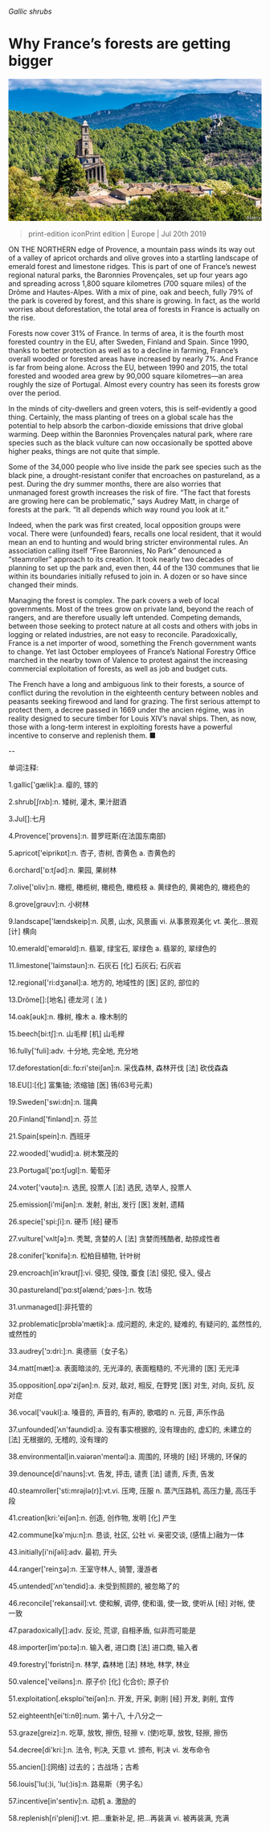 ###### Gallic shrubs

# Why France’s forests are getting bigger 

![image](images/20190720_EUP004_0.jpg) 

> print-edition iconPrint edition | Europe | Jul 20th 2019 

ON THE NORTHERN edge of Provence, a mountain pass winds its way out of a valley of apricot orchards and olive groves into a startling landscape of emerald forest and limestone ridges. This is part of one of France’s newest regional natural parks, the Baronnies Provençales, set up four years ago and spreading across 1,800 square kilometres (700 square miles) of the Drôme and Hautes-Alpes. With a mix of pine, oak and beech, fully 79% of the park is covered by forest, and this share is growing. In fact, as the world worries about deforestation, the total area of forests in France is actually on the rise. 

Forests now cover 31% of France. In terms of area, it is the fourth most forested country in the EU, after Sweden, Finland and Spain. Since 1990, thanks to better protection as well as to a decline in farming, France’s overall wooded or forested areas have increased by nearly 7%. And France is far from being alone. Across the EU, between 1990 and 2015, the total forested and wooded area grew by 90,000 square kilometres—an area roughly the size of Portugal. Almost every country has seen its forests grow over the period. 

In the minds of city-dwellers and green voters, this is self-evidently a good thing. Certainly, the mass planting of trees on a global scale has the potential to help absorb the carbon-dioxide emissions that drive global warming. Deep within the Baronnies Provençales natural park, where rare species such as the black vulture can now occasionally be spotted above higher peaks, things are not quite that simple. 

Some of the 34,000 people who live inside the park see species such as the black pine, a drought-resistant conifer that encroaches on pastureland, as a pest. During the dry summer months, there are also worries that unmanaged forest growth increases the risk of fire. “The fact that forests are growing here can be problematic,” says Audrey Matt, in charge of forests at the park. “It all depends which way round you look at it.” 

Indeed, when the park was first created, local opposition groups were vocal. There were (unfounded) fears, recalls one local resident, that it would mean an end to hunting and would bring stricter environmental rules. An association calling itself “Free Baronnies, No Park” denounced a “steamroller” approach to its creation. It took nearly two decades of planning to set up the park and, even then, 44 of the 130 communes that lie within its boundaries initially refused to join in. A dozen or so have since changed their minds. 

Managing the forest is complex. The park covers a web of local governments. Most of the trees grow on private land, beyond the reach of rangers, and are therefore usually left untended. Competing demands, between those seeking to protect nature at all costs and others with jobs in logging or related industries, are not easy to reconcile. Paradoxically, France is a net importer of wood, something the French government wants to change. Yet last October employees of France’s National Forestry Office marched in the nearby town of Valence to protest against the increasing commercial exploitation of forests, as well as job and budget cuts. 

The French have a long and ambiguous link to their forests, a source of conflict during the revolution in the eighteenth century between nobles and peasants seeking firewood and land for grazing. The first serious attempt to protect them, a decree passed in 1669 under the ancien régime, was in reality designed to secure timber for Louis XIV’s naval ships. Then, as now, those with a long-term interest in exploiting forests have a powerful incentive to conserve and replenish them. ■ 

-- 

 单词注释:

1.gallic['gælik]:a. 瘿的, 镓的 

2.shrub[ʃrʌb]:n. 矮树, 灌木, 果汁甜酒 

3.Jul[]:七月 

4.Provence['prɒvens]:n. 普罗旺斯(在法国东南部) 

5.apricot['eiprikɒt]:n. 杏子, 杏树, 杏黄色 a. 杏黄色的 

6.orchard['ɒ:tʃәd]:n. 果园, 果树林 

7.olive['ɒliv]:n. 橄榄, 橄榄树, 橄榄色, 橄榄枝 a. 黄绿色的, 黄褐色的, 橄榄色的 

8.grove[grәuv]:n. 小树林 

9.landscape['lændskeip]:n. 风景, 山水, 风景画 vi. 从事景观美化 vt. 美化...景观 [计] 横向 

10.emerald['emәrәld]:n. 翡翠, 绿宝石, 翠绿色 a. 翡翠的, 翠绿色的 

11.limestone['laimstәun]:n. 石灰石 [化] 石灰石; 石灰岩 

12.regional['ri:dʒәnәl]:a. 地方的, 地域性的 [医] 区的, 部位的 

13.Drôme[]:[地名] 德龙河 ( 法 ) 

14.oak[әuk]:n. 橡树, 橡木 a. 橡木制的 

15.beech[bi:tʃ]:n. 山毛榉 [机] 山毛榉 

16.fully['fuli]:adv. 十分地, 完全地, 充分地 

17.deforestation[di:.fɒ:ri'steiʃәn]:n. 采伐森林, 森林开伐 [法] 砍伐森森 

18.EU[]:[化] 富集铀; 浓缩铀 [医] 铕(63号元素) 

19.Sweden['swi:dn]:n. 瑞典 

20.Finland['finlәnd]:n. 芬兰 

21.Spain[spein]:n. 西班牙 

22.wooded['wudid]:a. 树木繁茂的 

23.Portugal['pɒ:tʃugl]:n. 葡萄牙 

24.voter['vәutә]:n. 选民, 投票人 [法] 选民, 选举人, 投票人 

25.emission[i'miʃәn]:n. 发射, 射出, 发行 [医] 发射, 遗精 

26.specie['spi:ʃi]:n. 硬币 [经] 硬币 

27.vulture['vʌltʃә]:n. 秃鹫, 贪婪的人 [法] 贪婪而残酷者, 劫掠成性者 

28.conifer['kɒnifә]:n. 松柏目植物, 针叶树 

29.encroach[in'krәutʃ]:vi. 侵犯, 侵蚀, 蚕食 [法] 侵犯, 侵入, 侵占 

30.pastureland['pɑ:stʃәlænd;'pæs-]:n. 牧场 

31.unmanaged[]:非托管的 

32.problematic[prɔblә'mætik]:a. 成问题的, 未定的, 疑难的, 有疑问的, 盖然性的, 或然性的 

33.audrey['ɔ:dri:]:n. 奥德丽（女子名） 

34.matt[mæt]:a. 表面暗淡的, 无光泽的, 表面粗糙的, 不光滑的 [医] 无光泽 

35.opposition[.ɒpә'ziʃәn]:n. 反对, 敌对, 相反, 在野党 [医] 对生, 对向, 反抗, 反对症 

36.vocal['vәukl]:a. 嗓音的, 声音的, 有声的, 歌唱的 n. 元音, 声乐作品 

37.unfounded['ʌn'faundid]:a. 没有事实根据的, 没有理由的, 虚幻的, 未建立的 [法] 无根据的, 无稽的, 没有理的 

38.environmental[in.vaiәrәn'mentәl]:a. 周围的, 环境的 [经] 环境的, 环保的 

39.denounce[di'nauns]:vt. 告发, 抨击, 谴责 [法] 谴责, 斥责, 告发 

40.steamroller['sti:mrәjlә(r)]:vt.vi. 压垮, 压服 n. 蒸汽压路机, 高压力量, 高压手段 

41.creation[kri:'eiʃәn]:n. 创造, 创作物, 发明 [化] 产生 

42.commune[kә'mju:n]:n. 恳谈, 社区, 公社 vi. 亲密交谈, (感情上)融为一体 

43.initially[i'niʃәli]:adv. 最初, 开头 

44.ranger['reinʒә]:n. 王室守林人, 骑警, 漫游者 

45.untended['ʌn'tendid]:a. 未受到照顾的, 被忽略了的 

46.reconcile['rekәnsail]:vt. 使和解, 调停, 使和谐, 使一致, 使听从 [经] 对帐, 使一致 

47.paradoxically[]:adv. 反论, 荒谬, 自相矛盾, 似非而可能是 

48.importer[im'pɒ:tә]:n. 输入者, 进口商 [法] 进口商, 输入者 

49.forestry['fɒristri]:n. 林学, 森林地 [法] 林地, 林学, 林业 

50.valence['veilәns]:n. 原子价 [化] 化合价; 原子价 

51.exploitation[.eksplɒi'teiʃәn]:n. 开发, 开采, 剥削 [经] 开发, 剥削, 宜传 

52.eighteenth[ei'ti:nθ]:num. 第十八, 十八分之一 

53.graze[greiz]:n. 吃草, 放牧, 擦伤, 轻擦 v. (使)吃草, 放牧, 轻擦, 擦伤 

54.decree[di'kri:]:n. 法令, 判决, 天意 vt. 颁布, 判决 vi. 发布命令 

55.ancien[]:[网络] 过去的；古战场；古希 

56.louis['lu(:)i, 'lu(:)is]:n. 路易斯（男子名） 

57.incentive[in'sentiv]:n. 动机 a. 激励的 

58.replenish[ri'pleniʃ]:vt. 把...重新补足, 把...再装满 vi. 被再装满, 充满 

